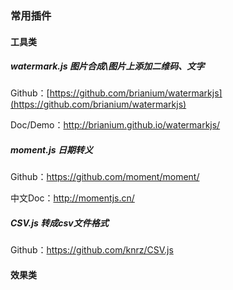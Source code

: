 ### 常用插件

#### 工具类

##### watermark.js 图片合成\图片上添加二维码、文字 

Github：[https://github.com/brianium/watermarkjs](https://github.com/brianium/watermarkjs)

Doc/Demo：http://brianium.github.io/watermarkjs/

##### moment.js 日期转义

Github：https://github.com/moment/moment/

中文Doc：http://momentjs.cn/

##### CSV.js 转成csv文件格式

Github：https://github.com/knrz/CSV.js

#### 效果类



##### 